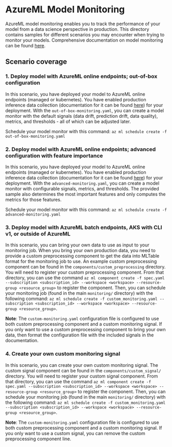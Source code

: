 # AzureML Model Monitoring

AzureML model monitoring enables you to track the performance of your model from a data science perspective in production. This directory contains samples for different scenarios you may encounter when trying to monitor your models. Comprehensive documentation on model monitoring can be found [here](https://learn.microsoft.com/en-us/azure/machine-learning/concept-model-monitoring?view=azureml-api-2). 

## Scenario coverage

### 1. Deploy model with AzureML online endpoints; out-of-box configuration

In this scenario, you have deployed your model to AzureML online endpoints (managed or kubernetes). You have enabled production inference data collection (documentation for it can be found [here](https://learn.microsoft.com/en-us/azure/machine-learning/how-to-collect-production-data?view=azureml-api-2&tabs=azure-cli)) for your deployment. With the `out-of-box-monitoring.yaml`, you can create a model monitor with the default signals (data drift, prediction drift, data quality), metrics, and thresholds - all of which can be adjusted later.

Schedule your model monitor with this command: `az ml schedule create -f out-of-box-monitoring.yaml`

### 2. Deploy model with AzureML online endpoints; advanced configuration with feature importance

In this scenario, you have deployed your model to AzureML online endpoints (managed or kubernetes). You have enabled production inference data collection (documentation for it can be found [here](https://learn.microsoft.com/en-us/azure/machine-learning/how-to-collect-production-data?view=azureml-api-2&tabs=azure-cli)) for your deployment. With the `advanced-monitoring.yaml`, you can create a model monitor with configurable signals, metrics, and thresholds. The provided sample also determines the most important features and only computes the metrics for those features.

Schedule your model monitor with this command: `az ml schedule create -f advanced-monitoring.yaml`

### 3. Deploy model with AzureML batch endpoints, AKS with CLI v1, or outside of AzureML

In this scenario, you can bring your own data to use as input to your monitoring job. When you bring your own production data, you need to provide a custom preprocessing component to get the data into MLTable format for the monitoring job to use. An example custom preprocessing component can be found in the `components/custom_preprocessing` directory. You will need to register your custom preprocessing component. From that directory, you can use the command `az ml component create -f spec.yaml --subscription <subscription_id> --workspace <workspace> --resource-group <resource_group>` to register the component. Then, you can schedule your monitoring job (found in the main `monitoring/` directory) with the following command: `az ml schedule create -f custom_monitoring.yaml --subscription <subscription_id> --workspace <workspace> --resource-group <resource_group>`.

**Note**: The `custom-monitoring.yaml` configuration file is configured to use both custom preprocessing component and a custom monitoring signal. If you only want to use a custom preprocessing component to bring your own data, then format the configuration file with the included signals in the documentation.

### 4. Create your own custom monitoring signal

In this scenario, you can create your own custom monitoring signal. The custom signal component can be found in the `components/custom_signal/` directory. You will need to register your custom signal component. From that directory, you can use the command `az ml component create -f spec.yaml --subscription <subscription_id> --workspace <workspace> --resource-group <resource_group>` to register the component. Then, you can schedule your monitoring job (found in the main `monitoring/` directory) with the following command: `az ml schedule create -f custom_monitoring.yaml --subscription <subscription_id> --workspace <workspace> --resource-group <resource_group>`.

**Note**: The `custom-monitoring.yaml` configuration file is configured to use both custom preprocessing component and a custom monitoring signal. If you only want to use a custom signal, you can remove the custom preprocessing component line.
